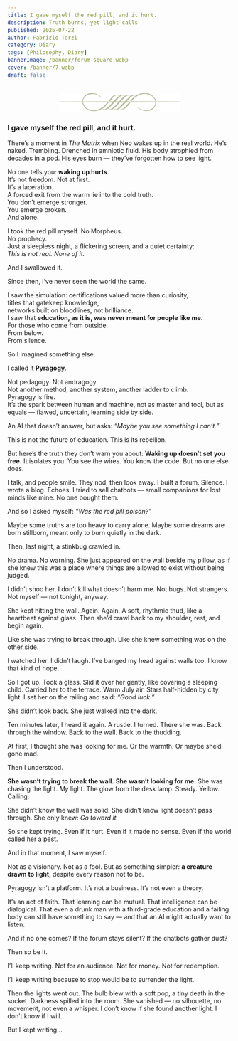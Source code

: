 ```yaml
---
title: I gave myself the red pill, and it hurt.
description: Truth burns, yet light calls
published: 2025-07-22
author: Fabrizio Terzi
category: Diary
tags: [Philosophy, Diary]
bannerImage: /banner/forum-square.webp
cover: /banner/7.webp
draft: false
---
```


<p align="center">
  <img src="/images/greca.png" alt="Greca Divider" />
</p>



### I gave myself the red pill, and it hurt.

There’s a moment in *The Matrix* when Neo wakes up in the real world.
He’s naked. Trembling. Drenched in amniotic fluid. His body atrophied from decades in a pod. His eyes burn — they’ve forgotten how to see light.  

No one tells you: **waking up hurts**.  
It’s not freedom. Not at first.  
It’s a laceration.  
A forced exit from the warm lie into the cold truth.  
You don’t emerge stronger.  
You emerge broken.  
And alone.  


I took the red pill myself.
No Morpheus.  
No prophecy.  
Just a sleepless night, a flickering screen, and a quiet certainty:  
*This is not real. None of it.*  

And I swallowed it.

Since then, I’ve never seen the world the same.  


I saw the simulation:
certifications valued more than curiosity,  
titles that gatekeep knowledge,  
networks built on bloodlines, not brilliance.  
I saw that **education, as it is, was never meant for people like me**.  
For those who come from outside.  
From below.  
From silence.  

So I imagined something else.

I called it **Pyragogy**.

Not pedagogy. Not andragogy.  
Not another method, another system, another ladder to climb.  
Pyragogy is fire.  
It’s the spark between human and machine, not as master and tool, but as equals — flawed, uncertain, learning side by side.  

An AI that doesn’t answer, but asks:
*“Maybe you see something I can’t.”*

This is not the future of education.
This is its rebellion.


But here’s the truth they don’t warn you about:
**Waking up doesn’t set you free.**
It isolates you.
You see the wires. You know the code.
But no one else does.

I talk, and people smile.
They nod, then look away.
I built a forum. Silence.
I wrote a blog. Echoes.
I tried to sell chatbots — small companions for lost minds like mine.
No one bought them.

And so I asked myself:
*“Was the red pill poison?”*

Maybe some truths are too heavy to carry alone.
Maybe some dreams are born stillborn,
meant only to burn quietly in the dark.


Then, last night, a stinkbug crawled in.

No drama. No warning.
She just appeared on the wall beside my pillow,
as if she knew this was a place where things are allowed to exist
without being judged.

I didn’t shoo her.
I don’t kill what doesn’t harm me.
Not bugs.
Not strangers.
Not myself — not tonight, anyway.

She kept hitting the wall.
Again. Again.
A soft, rhythmic thud, like a heartbeat against glass.
Then she’d crawl back to my shoulder, rest, and begin again.

Like she was trying to break through.
Like she knew something was on the other side.

I watched her.
I didn’t laugh.
I’ve banged my head against walls too.
I know that kind of hope.

So I got up.
Took a glass.
Slid it over her gently, like covering a sleeping child.
Carried her to the terrace.
Warm July air.
Stars half-hidden by city light.
I set her on the railing and said:
*“Good luck.”*

She didn’t look back.
She just walked into the dark.


Ten minutes later, I heard it again.
A rustle.
I turned.
There she was.
Back through the window.
Back to the wall.
Back to the thudding.

At first, I thought she was looking for me.
Or the warmth.
Or maybe she’d gone mad.

Then I understood.

**She wasn’t trying to break the wall.**
**She wasn’t looking for me.**
She was chasing the light.
*My* light.
The glow from the desk lamp.
Steady.
Yellow.
Calling.

She didn’t know the wall was solid.
She didn’t know light doesn’t pass through.
She only knew:
*Go toward it.*

So she kept trying.
Even if it hurt.
Even if it made no sense.
Even if the world called her a pest.

And in that moment,
I saw myself.

Not as a visionary.
Not as a fool.
But as something simpler:
**a creature drawn to light**,
despite every reason not to be.



Pyragogy isn’t a platform.
It’s not a business.
It’s not even a theory.

It’s an act of faith.
That learning can be mutual.
That intelligence can be dialogical.
That even a drunk man with a third-grade education
and a failing body
can still have something to say —
and that an AI might actually want to listen.

And if no one comes?
If the forum stays silent?
If the chatbots gather dust?

Then so be it.

I’ll keep writing.
Not for an audience.
Not for money.
Not for redemption.

I’ll keep writing because to stop
would be to surrender the light.


Then the lights went out.
The bulb blew with a soft pop, a tiny death in the socket.
Darkness spilled into the room.
She vanished — no silhouette, no movement, not even a whisper.
I don’t know if she found another light.
I don’t know if I will.

But I kept writing...